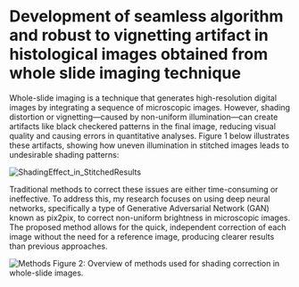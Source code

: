 # Development of seamless algorithm and robust to vignetting artifact in histological images obtained from whole slide imaging technique
Whole-slide imaging is a technique that generates high-resolution digital images by integrating a sequence of microscopic images. However, shading distortion or vignetting—caused by non-uniform illumination—can create artifacts like black checkered patterns in the final image, reducing visual quality and causing errors in quantitative analyses.
Figure 1 below illustrates these artifacts, showing how uneven illumination in stitched images leads to undesirable shading patterns:

![ShadingEffect_in_StitchedResults](https://github.com/user-attachments/assets/5f83f2fd-7f49-410c-9862-db365a7cc38d)


Traditional methods to correct these issues are either time-consuming or ineffective. To address this, my research focuses on using deep neural networks, specifically a type of Generative Adversarial Network (GAN) known as pix2pix, to correct non-uniform brightness in microscopic images. The proposed method allows for the quick, independent correction of each image without the need for a reference image, producing clearer results than previous approaches.

![Methods](https://github.com/user-attachments/assets/94df79d2-cb3e-40a8-99bc-776d0cfe03bb)
Figure 2: Overview of methods used for shading correction in whole-slide images.
